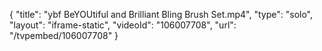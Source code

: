 {
    "title": "ybf BeYOUtiful and Brilliant Bling Brush Set.mp4",
    "type": "solo",
    "layout": "iframe-static",
    "videoId": "106007708",
    "url": "\/tvpembed\/106007708"
}
